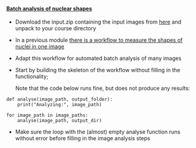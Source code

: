 <h4 id="batchshape"><a href="#batchshape">Batch analysis of nuclear shapes</a></h4>

- Download the input.zip containing the input images from [here](https://github.com/NEUBIAS/training-resources/tree/master/image_data/batch_process) and unpack to your course directory
- In a previous module [there is a workflow to measure the shapes of nuclei in one image](https://neubias.github.io/training-resources/workflow_segment_2d_nuclei_measure_shape/index.html#2dnuclei)
- Adapt this workflow for automated batch analysis of many images
- Start by building the skeleton of the workflow without filling in the functionality;
  
  Note that the code below runs fine, but does not produce any results:

```
def analyse(image_path, output_folder):
    print("Analyzing:", image_path)
    
for image_path in image_paths:
    analyse(image_path, output_dir)
```

 - Make sure the loop with the (almost) empty analyse function runs without error before filling in the image analysis steps
